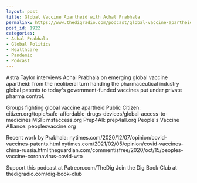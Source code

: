 ```yaml
---
layout: post
title: Global Vaccine Apartheid with Achal Prabhala
permalink: https://www.thedigradio.com/podcast/global-vaccine-apartheid-with-achal-prabhala/index.html
post_id: 1922
categories: 
- Achal Prabhala
- Global Politics
- Healthcare
- Pandemic
- Podcast
---
```


Astra Taylor interviews Achal Prabhala on emerging global vaccine apartheid: from the neoliberal turn handing the pharmaceutical industry global patents to today's government-funded vaccines put under private pharma control. 

Groups fighting global vaccine apartheid
Public Citizen: citizen.org/topic/safe-affordable-drugs-devices/global-access-to-medicines
MSF: msfaccess.org
Prep4All: prep4all.org
People's Vaccine Alliance: peoplesvaccine.org

Recent work by Prabhala:
nytimes.com/2020/12/07/opinion/covid-vaccines-patents.html
nytimes.com/2021/02/05/opinion/covid-vaccines-china-russia.html
theguardian.com/commentisfree/2020/oct/15/peoples-vaccine-coronavirus-covid-wto

Support this podcast at Patreon.com/TheDig
Join the Dig Book Club at thedigradio.com/dig-book-club